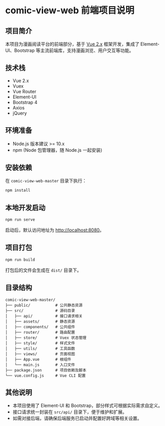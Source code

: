 # comic-view-web 前端项目说明

## 项目简介

本项目为漫画阅读平台的前端部分，基于 [Vue 2.x](https://cn.vuejs.org/) 框架开发，集成了 Element-UI、Bootstrap 等主流前端库，支持漫画浏览、用户交互等功能。

## 技术栈

- Vue 2.x
- Vuex
- Vue Router
- Element-UI
- Bootstrap 4
- Axios
- jQuery

## 环境准备

- Node.js 版本建议 >= 10.x
- npm (Node 包管理器，随 Node.js 一起安装)

## 安装依赖

在 `comic-view-web-master` 目录下执行：

```bash
npm install
```

## 本地开发启动

```bash
npm run serve
```

启动后，默认访问地址为 [http://localhost:8080](http://localhost:8080)。

## 项目打包

```bash
npm run build
```

打包后的文件会生成在 `dist/` 目录下。

## 目录结构

```
comic-view-web-master/
├── public/           # 公共静态资源
├── src/              # 源码目录
│   ├── api/          # 接口请求相关
│   ├── assets/       # 静态资源
│   ├── components/   # 公共组件
│   ├── router/       # 路由配置
│   ├── store/        # Vuex 状态管理
│   ├── style/        # 样式文件
│   ├── utils/        # 工具函数
│   ├── views/        # 页面视图
│   ├── App.vue       # 根组件
│   └── main.js       # 入口文件
├── package.json      # 项目依赖及脚本
└── vue.config.js     # Vue CLI 配置
```

## 其他说明

- 本项目使用了 Element-UI 和 Bootstrap，部分样式可根据实际需求自定义。
- 接口请求统一封装在 `src/api/` 目录下，便于维护和扩展。
- 如需对接后端，请确保后端服务已启动并配置好跨域等相关设置。
